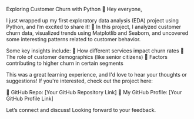 Exploring Customer Churn with Python 🐍
Hey everyone,

I just wrapped up my first exploratory data analysis (EDA) project using Python, and I’m excited to share it! 🚀 In this project, I analyzed customer churn data, visualized trends using Matplotlib and Seaborn, and uncovered some interesting patterns related to customer behavior.

Some key insights include:
📌 How different services impact churn rates
📌 The role of customer demographics (like senior citizens)
📌 Factors contributing to higher churn in certain segments

This was a great learning experience, and I'd love to hear your thoughts or suggestions! If you're interested, check out the project here:

🔗 GitHub Repo: [Your GitHub Repository Link]
🔗 My GitHub Profile: [Your GitHub Profile Link]

Let’s connect and discuss! Looking forward to your feedback.
